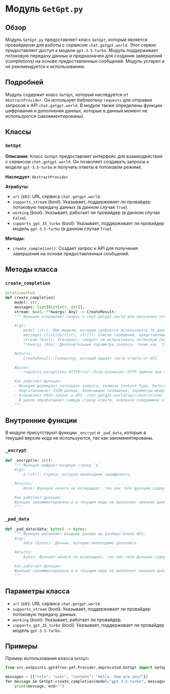 # Модуль `GetGpt.py`

## Обзор

Модуль `GetGpt.py` предоставляет класс `GetGpt`, который является провайдером для работы с сервисом `chat.getgpt.world`. Этот сервис предоставляет доступ к модели `gpt-3.5-turbo`. Модуль поддерживает потоковую передачу данных и предназначен для создания завершений (completions) на основе предоставленных сообщений. Модуль устарел и не рекомендуется к использованию.

## Подробней

Модуль содержит класс `GetGpt`, который наследуется от `AbstractProvider`. Он использует библиотеку `requests` для отправки запросов к API `chat.getgpt.world`. В модуле также определены функции шифрования и дополнения данных, которые в данный момент не используются (закомментированы).

## Классы

### `GetGpt`

**Описание**: Класс `GetGpt` предоставляет интерфейс для взаимодействия с сервисом `chat.getgpt.world`. Он позволяет создавать запросы к модели `gpt-3.5-turbo` и получать ответы в потоковом режиме.

**Наследует**: `AbstractProvider`

**Атрибуты**:
- `url` (str): URL сервиса `chat.getgpt.world`.
- `supports_stream` (bool): Указывает, поддерживает ли провайдер потоковую передачу данных (в данном случае `True`).
- `working` (bool): Указывает, работает ли провайдер (в данном случае `False`).
- `supports_gpt_35_turbo` (bool): Указывает, поддерживает ли провайдер модель `gpt-3.5-turbo` (в данном случае `True`).

**Методы**:
- `create_completion()`: Создает запрос к API для получения завершения на основе предоставленных сообщений.

## Методы класса

### `create_completion`

```python
@staticmethod
def create_completion(
    model: str,
    messages: list[dict[str, str]],
    stream: bool, **kwargs: Any) -> CreateResult:
    """ Функция отправляет запрос к chat.getgpt.world для получения ответа модели gpt-3.5-turbo.

    Args:
        model (str): Имя модели, которую требуется использовать (в данном случае всегда `gpt-3.5-turbo`).
        messages (list[dict[str, str]]): Список сообщений, представляющих контекст для запроса.
        stream (bool): Указывает, следует ли использовать потоковую передачу данных.
        **kwargs (Any): Дополнительные параметры запроса, такие как `frequency_penalty`, `max_tokens`, `presence_penalty`, `temperature`, `top_p`.

    Returns:
        CreateResult: Генератор, который выдает части ответа от API.

    Raises:
        requests.exceptions.HTTPError: Если возникает HTTP ошибка при отправке запроса.

    Как работает функция:
    - Функция формирует заголовок запроса, включая Content-Type, Referer и User-Agent.
    - Подготавливает JSON-данные, включающие сообщения, параметры модели и другие настройки, такие как частота, максимальное количество токенов, штрафы за присутствие и температуру.
    - Отправляет POST-запрос к API `chat.getgpt.world/api/chat/stream` с использованием библиотеки `requests`.
    - В цикле обрабатывает каждую строку ответа, извлекая содержимое сообщения и возвращая его через генератор.
    """
```

## Внутренние функции
В модуле присутствуют функции `_encrypt` и `_pad_data`, которые в текущей версии кода не используются, так как закомментированы.

### `_encrypt`
```python
def _encrypt(e: str):
    """ Функция шифрует входную строку `e`. 
    Args:
        e (str): Строка, которую необходимо зашифровать.

    Returns:
        None: Функция ничего не возвращает, так как тело функции содержит только `return None`.

    Как работает функция:
    Функция закомментирована и в текущем виде не выполняет никаких действий, кроме возврата `None`.
    """
```

### `_pad_data`
```python
def _pad_data(data: bytes) -> bytes:
    """ Функция дополняет входные данные до размера блока AES.
    Args:
        data (bytes): Данные, которые необходимо дополнить.

    Returns:
        bytes: Функция ничего не возвращает, так как тело функции содержит только `return None`.

    Как работает функция:
    Функция закомментирована и в текущем виде не выполняет никаких действий, кроме возврата `None`.
    """
```

## Параметры класса

- `url` (str): URL сервиса `chat.getgpt.world`.
- `supports_stream` (bool): Указывает, поддерживает ли провайдер потоковую передачу данных.
- `working` (bool): Указывает, работает ли провайдер.
- `supports_gpt_35_turbo` (bool): Указывает, поддерживает ли провайдер модель `gpt-3.5-turbo`.

## Примеры

Пример использования класса `GetGpt`:

```python
from src.endpoints.gpt4free.g4f.Provider.deprecated.GetGpt import GetGpt

messages = [{"role": "user", "content": "Hello, how are you?"}]
for message in GetGpt.create_completion(model="gpt-3.5-turbo", messages=messages, stream=True):
    print(message, end="")
